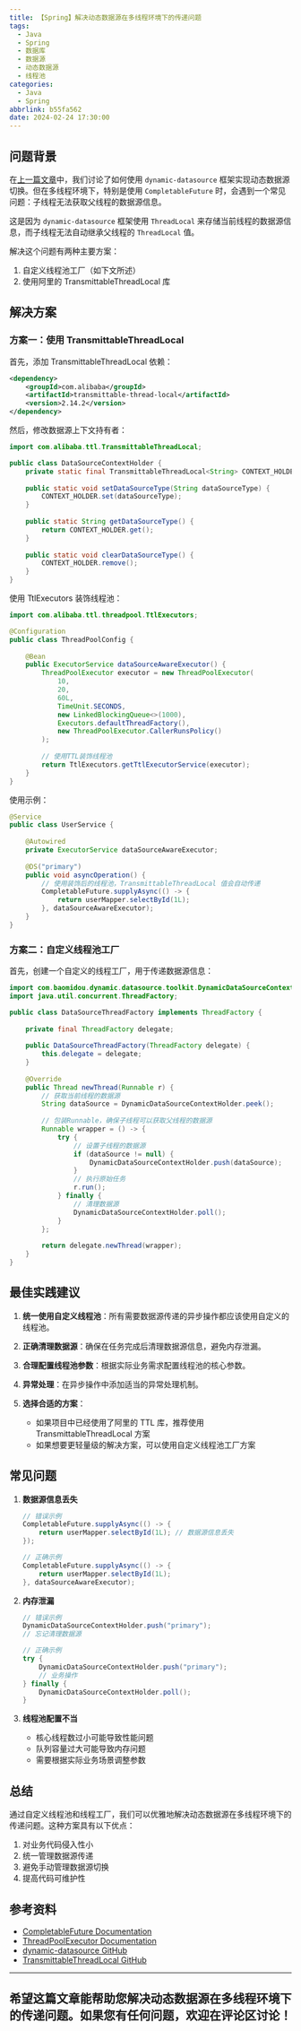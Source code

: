 ```yaml
---
title: 【Spring】解决动态数据源在多线程环境下的传递问题
tags:
  - Java
  - Spring
  - 数据库
  - 数据源
  - 动态数据源
  - 线程池
categories:
  - Java
  - Spring
abbrlink: b55fa562
date: 2024-02-24 17:30:00
---
```


## 问题背景

在[上一篇文章](/archives/b55fa561.html)中，我们讨论了如何使用 `dynamic-datasource` 框架实现动态数据源切换。但在多线程环境下，特别是使用 `CompletableFuture` 时，会遇到一个常见问题：子线程无法获取父线程的数据源信息。

这是因为 `dynamic-datasource` 框架使用 `ThreadLocal` 来存储当前线程的数据源信息，而子线程无法自动继承父线程的 `ThreadLocal` 值。

解决这个问题有两种主要方案：
1. 自定义线程池工厂（如下文所述）
2. 使用阿里的 TransmittableThreadLocal 库

## 解决方案

### 方案一：使用 TransmittableThreadLocal

首先，添加 TransmittableThreadLocal 依赖：

```xml
<dependency>
    <groupId>com.alibaba</groupId>
    <artifactId>transmittable-thread-local</artifactId>
    <version>2.14.2</version>
</dependency>
```

然后，修改数据源上下文持有者：

```java
import com.alibaba.ttl.TransmittableThreadLocal;

public class DataSourceContextHolder {
    private static final TransmittableThreadLocal<String> CONTEXT_HOLDER = new TransmittableThreadLocal<>();
    
    public static void setDataSourceType(String dataSourceType) {
        CONTEXT_HOLDER.set(dataSourceType);
    }
    
    public static String getDataSourceType() {
        return CONTEXT_HOLDER.get();
    }
    
    public static void clearDataSourceType() {
        CONTEXT_HOLDER.remove();
    }
}
```

使用 TtlExecutors 装饰线程池：

```java
import com.alibaba.ttl.threadpool.TtlExecutors;

@Configuration
public class ThreadPoolConfig {
    
    @Bean
    public ExecutorService dataSourceAwareExecutor() {
        ThreadPoolExecutor executor = new ThreadPoolExecutor(
            10,
            20,
            60L,
            TimeUnit.SECONDS,
            new LinkedBlockingQueue<>(1000),
            Executors.defaultThreadFactory(),
            new ThreadPoolExecutor.CallerRunsPolicy()
        );
        
        // 使用TTL装饰线程池
        return TtlExecutors.getTtlExecutorService(executor);
    }
}
```

使用示例：

```java
@Service
public class UserService {
    
    @Autowired
    private ExecutorService dataSourceAwareExecutor;
    
    @DS("primary")
    public void asyncOperation() {
        // 使用装饰后的线程池，TransmittableThreadLocal 值会自动传递
        CompletableFuture.supplyAsync(() -> {
            return userMapper.selectById(1L);
        }, dataSourceAwareExecutor);
    }
}
```

### 方案二：自定义线程池工厂

首先，创建一个自定义的线程工厂，用于传递数据源信息：

```java
import com.baomidou.dynamic.datasource.toolkit.DynamicDataSourceContextHolder;
import java.util.concurrent.ThreadFactory;

public class DataSourceThreadFactory implements ThreadFactory {
    
    private final ThreadFactory delegate;
    
    public DataSourceThreadFactory(ThreadFactory delegate) {
        this.delegate = delegate;
    }
    
    @Override
    public Thread newThread(Runnable r) {
        // 获取当前线程的数据源
        String dataSource = DynamicDataSourceContextHolder.peek();
        
        // 包装Runnable，确保子线程可以获取父线程的数据源
        Runnable wrapper = () -> {
            try {
                // 设置子线程的数据源
                if (dataSource != null) {
                    DynamicDataSourceContextHolder.push(dataSource);
                }
                // 执行原始任务
                r.run();
            } finally {
                // 清理数据源
                DynamicDataSourceContextHolder.poll();
            }
        };
        
        return delegate.newThread(wrapper);
    }
}
```

## 最佳实践建议

1. **统一使用自定义线程池**：所有需要数据源传递的异步操作都应该使用自定义的线程池。

2. **正确清理数据源**：确保在任务完成后清理数据源信息，避免内存泄漏。

3. **合理配置线程池参数**：根据实际业务需求配置线程池的核心参数。

4. **异常处理**：在异步操作中添加适当的异常处理机制。

5. **选择合适的方案**：
   - 如果项目中已经使用了阿里的 TTL 库，推荐使用 TransmittableThreadLocal 方案
   - 如果想要更轻量级的解决方案，可以使用自定义线程池工厂方案

## 常见问题

1. **数据源信息丢失**
   ```java
   // 错误示例
   CompletableFuture.supplyAsync(() -> {
       return userMapper.selectById(1L); // 数据源信息丢失
   });
   
   // 正确示例
   CompletableFuture.supplyAsync(() -> {
       return userMapper.selectById(1L);
   }, dataSourceAwareExecutor);
   ```

2. **内存泄漏**
   ```java
   // 错误示例
   DynamicDataSourceContextHolder.push("primary");
   // 忘记清理数据源
   
   // 正确示例
   try {
       DynamicDataSourceContextHolder.push("primary");
       // 业务操作
   } finally {
       DynamicDataSourceContextHolder.poll();
   }
   ```

3. **线程池配置不当**
   - 核心线程数过小可能导致性能问题
   - 队列容量过大可能导致内存问题
   - 需要根据实际业务场景调整参数

## 总结

通过自定义线程池和线程工厂，我们可以优雅地解决动态数据源在多线程环境下的传递问题。这种方案具有以下优点：

1. 对业务代码侵入性小
2. 统一管理数据源传递
3. 避免手动管理数据源切换
4. 提高代码可维护性

## 参考资料

- [CompletableFuture Documentation](https://docs.oracle.com/javase/8/docs/api/java/util/concurrent/CompletableFuture.html)
- [ThreadPoolExecutor Documentation](https://docs.oracle.com/javase/8/docs/api/java/util/concurrent/ThreadPoolExecutor.html)
- [dynamic-datasource GitHub](https://github.com/baomidou/dynamic-datasource-spring-boot-starter)
- [TransmittableThreadLocal GitHub](https://github.com/alibaba/transmittable-thread-local)

---

希望这篇文章能帮助您解决动态数据源在多线程环境下的传递问题。如果您有任何问题，欢迎在评论区讨论！
--- 
 